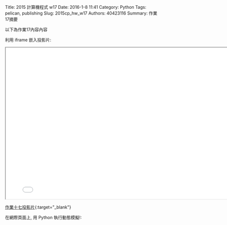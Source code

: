 Title: 2015 計算機程式 w17
Date: 2016-1-8 11:41
Category: Python
Tags: pelican, publishing
Slug: 2015cp_hw_w17
Authors: 40423116
Summary: 作業17摘要

以下為作業17內容內容

利用 iframe 嵌入投影片:

<iframe src="40423116_cp_w17_p.html" width="800" height="500"></iframe>

[作業十七投影片](40423116_cp_w17_p.html){:target="_blank"}

在網際頁面上, 用 Python 執行動態模擬!:

<!-- 導入 brython.js -->

<script type="text/javascript" src="http://brython.info/src/brython_dist.js"></script>

<!-- 啟動 brython() -->

<script>
window.onload=function(){
brython(1);
}
</script>

<!-- 以下利用 Brython 程式執行繪圖 -->

<canvas id="plotarea" width="600" height="400"></canvas>

<script type="text/python3">
# 導入 browser 模組中的 document, 並設為 doc 變數
from browser import document as doc
# 導入數學模組
import math
# 產生各小球的亂數速度用
import random
# 導入 browser 中的計時器, 建立動畫用
import browser.timer

# 準備繪圖畫布
canvas = doc["plotarea"]
ctx = canvas.getContext("2d")

# 取畫布的寬與高度
width = canvas.width
height = canvas.height

n = 100
# 已知數列內容個數, 先分別與 None 對應
x = [None]*n
y = [None]*n
vy = [None]*n
vx = [None]*n
# 重力加速度, Y 方向向下為正
g = 0.05
# 空氣的黏滯阻尼係數
cor = 0.7 
# 球的彈力係數
fr = 0.95
# 球的半徑
r = 5

for i in range(n):
    x[i] = 300
    y[i] = 100
    # random.random() 將會產生介於 0 與 1 的浮點亂數
    vx[i] = 2*(random.random()-.5)
    vy[i] = 2*(random.random()-.5)

# 更新第 i 球 Y 座標的運算邏輯
def updateY(i):
    if ((y[i]+r) < height):
        #y = height
        vy[i] += g
    else:
        vy[i] = -vy[i]*cor
        vx[i] *= fr
    y[i] += vy[i]
    if ((y[i]+r) > height):
        y[i] = height-r

# 更新第 i 球 X 座標的運算邏輯
def updateX(i):
    if ((x[i]+r) >= width or (x[i]-r) <= 0):
        vx[i] = -vx[i]*cor
    x[i] += vx[i]
    if ((x[i]+r) > width):
        x[i] = width-r
    elif ((x[i]-r) < 0):
        x[i] = r

# 畫圓函式
def circle(x,y,r):
    ctx.beginPath()
    ctx.arc(x, y, r, 0, math.pi*2, True)
    ctx.fill()

# 寫字函式
def text(s):
    ctx.fillStyle = "#ff0000"
    ctx.font = "30px sans-serif"
    ctx.textBaseline = "bottom"
    ctx.fillText(s,0,height)

# 每隔特定時間, 進行動畫繪製
def animate():
    # 刷新畫布
    ctx.clearRect(0, 0, width, height)
    # 逐一重新繪製小球
    ctx.fillStyle = "#000000"
    for i in range(n):
        updateY(i)
        updateX(i)
        circle(x[i],y[i],r)

text("Click me!")

# 畫布點擊後執行的函式
def on_canvas_click(ev):
    browser.timer.set_interval(animate,0)

# 只要使用者點擊在畫布上任何地方, 即執行 on_canvas_click 函式
canvas.bind('click', on_canvas_click, False)
</script>

